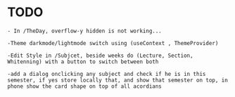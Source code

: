 # TODO

    - In /TheDay, overflow-y hidden is not working...

    -Theme darkmode/lightmode switch using (useContext , ThemeProvider)

    -Edit Style in /Subjcet, beside weeks do (Lecture, Section, Whitenning) with a button to switch between both

    -add a dialog onclicking any subject and check if he is in this semester, if yes store locally that, and show that semester on top, in phone show the card shape on top of all acordians
